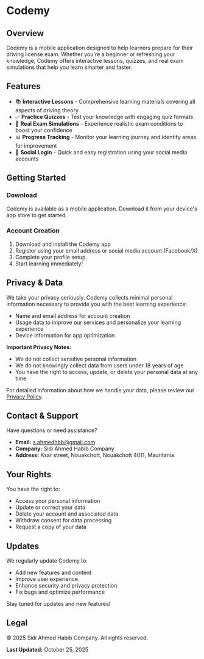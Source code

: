 # Codemy

## Overview

Codemy is a mobile application designed to help learners prepare for their driving license exam. Whether you're a beginner or refreshing your knowledge, Codemy offers interactive lessons, quizzes, and real exam simulations that help you learn smarter and faster.

## Features

- 📚 **Interactive Lessons** - Comprehensive learning materials covering all aspects of driving theory
- ✅ **Practice Quizzes** - Test your knowledge with engaging quiz formats
- 🎯 **Real Exam Simulations** - Experience realistic exam conditions to boost your confidence
- 📊 **Progress Tracking** - Monitor your learning journey and identify areas for improvement
- 🔄 **Social Login** - Quick and easy registration using your social media accounts

## Getting Started

### Download

Codemy is available as a mobile application. Download it from your device's app store to get started.

### Account Creation

1. Download and install the Codemy app
2. Register using your email address or social media account (Facebook/X)
3. Complete your profile setup
4. Start learning immediately!

## Privacy & Data

We take your privacy seriously. Codemy collects minimal personal information necessary to provide you with the best learning experience:

- Name and email address for account creation
- Usage data to improve our services and personalize your learning experience
- Device information for app optimization

**Important Privacy Notes:**
- We do not collect sensitive personal information
- We do not knowingly collect data from users under 18 years of age
- You have the right to access, update, or delete your personal data at any time

For detailed information about how we handle your data, please review our [Privacy Policy](link-to-privacy-policy).

## Contact & Support

Have questions or need assistance?

- **Email:** s.ahmedhbb@gmail.com
- **Company:** Sidi Ahmed Habib Company
- **Address:** Ksar street, Nouakchott, Nouakchott 4011, Mauritania

## Your Rights

You have the right to:
- Access your personal information
- Update or correct your data
- Delete your account and associated data
- Withdraw consent for data processing
- Request a copy of your data


## Updates

We regularly update Codemy to:
- Add new features and content
- Improve user experience
- Enhance security and privacy protection
- Fix bugs and optimize performance

Stay tuned for updates and new features!

## Legal

© 2025 Sidi Ahmed Habib Company. All rights reserved.

**Last Updated:** October 25, 2025
